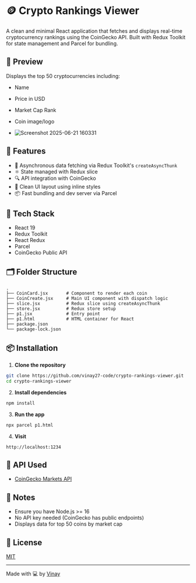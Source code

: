 
# 🪙 Crypto Rankings Viewer

A clean and minimal React application that fetches and displays real-time cryptocurrency rankings using the CoinGecko API. Built with Redux Toolkit for state management and Parcel for bundling.

## 📸 Preview

Displays the top 50 cryptocurrencies including:
- Name
- Price in USD
- Market Cap Rank
- Coin image/logo

- ![Screenshot 2025-06-21 160331](https://github.com/user-attachments/assets/f8d5f444-54d0-437f-95a1-fbbb8da6988c)


## 🚀 Features

- 🔄 Asynchronous data fetching via Redux Toolkit's `createAsyncThunk`
- ⚛️ State managed with Redux slice
- 🔍 API integration with CoinGecko
- 🎨 Clean UI layout using inline styles
- 📦 Fast bundling and dev server via Parcel

## 🧰 Tech Stack

- React 19
- Redux Toolkit
- React Redux
- Parcel
- CoinGecko Public API

## 🗂 Folder Structure

```
.
├── CoinCard.jsx       # Component to render each coin
├── CoinCreate.jsx     # Main UI component with dispatch logic
├── slice.jsx          # Redux slice using createAsyncThunk
├── store.jsx          # Redux store setup
├── p1.jsx             # Entry point
├── p1.html            # HTML container for React
├── package.json
└── package-lock.json
```

## 📦 Installation

1. **Clone the repository**
```bash
git clone https://github.com/vinay27-code/crypto-rankings-viewer.git
cd crypto-rankings-viewer
```

2. **Install dependencies**
```bash
npm install
```

3. **Run the app**
```bash
npx parcel p1.html
```

4. **Visit**
```url
http://localhost:1234
```

## 🔗 API Used

- [CoinGecko Markets API](https://api.coingecko.com/api/v3/coins/markets?vs_currency=usd)

## 📝 Notes

- Ensure you have Node.js >= 16
- No API key needed (CoinGecko has public endpoints)
- Displays data for top 50 coins by market cap

## 📄 License

[MIT](LICENSE)

---

Made with 💻 by [Vinay](https://github.com/vinay27-code)
